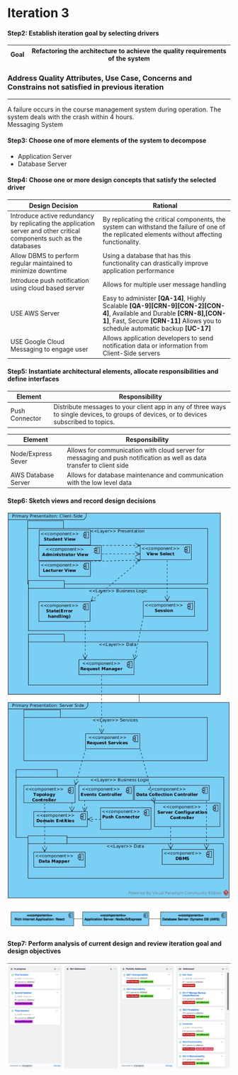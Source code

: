 # Iteration 3

#### Step2: Establish iteration goal by selecting drivers
Goal|Refactoring the architecture to achieve the quality requirements of the system|
--|--

### Address Quality Attributes, Use Case, Concerns and Constrains not satisfied in previous iteration
---
A failure occurs in the course management system during operation. The system deals with the crash within 4 hours.
<br>
Messaging System

#### Step3: Choose one of more elements of the system to decompose
* Application Server
* Database Server
#### Step4: Choose one or more design concepts that satisfy the selected driver
Design Decision| Rational|
-|-
Introduce active redundancy by replicating the application server and other critical components such as the databases|By replicating the critical components, the system can withstand the failure of one of the replicated elements without affecting functionality.
Allow DBMS to perform regular maintained to minimize downtime| Using a database that has this functionality can drastically improve application performance|
Introduce push notification using cloud based server| Allows for multiple user message handling|
USE AWS Server|Easy to administer **[QA-14]**, Highly Scalable **[QA-9][CRN-9][CON-2][CON-4]**, Available and Durable **[CRN-8],[CON-1]**, Fast, Secure **[CRN-11]** Allows you to schedule automatic backup **[UC-17]**
USE Google Cloud Messaging to engage user|Allows application developers to send notification data or information from Client-Side servers|

#### Step5: Instantiate architectural elements, allocate responsibilities and define interfaces
Element|Responsibility |
-|-
Push Connector|Distribute messages to your client app in any of three ways to single devices, to groups of devices, or to devices subscribed to topics.|


Element|Responsibility|
-|-
Node/Express Sever|Allows for communication with cloud server for messaging and push notification as well as data transfer to client side|
AWS Database Server| Allows for database maintenance and communication with the low level data|

#### Step6: Sketch views and record design decisions
![](images/second.jpg)

![](images/specificArchitecture.png)

#### Step7: Perform analysis of current design and review iteration goal and design objectives
![](images/thirdItr.png)
